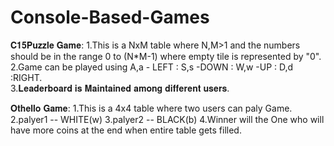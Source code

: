 # Console-Based-Games

𝐂𝟏𝟓𝐏𝐮𝐳𝐳𝐥𝐞 𝐆𝐚𝐦𝐞:
    1.This is a NxM table where N,M>1 and the numbers should be in the range 0 to (N*M-1) where empty tile is represented by "0".   
    2.Game can be played using A,a - LEFT : S,s -DOWN : W,w -UP : D,d :RIGHT.    
    3.𝐋𝐞𝐚𝐝𝐞𝐫𝐛𝐨𝐚𝐫𝐝 𝐢𝐬 𝐌𝐚𝐢𝐧𝐭𝐚𝐢𝐧𝐞𝐝 𝐚𝐦𝐨𝐧𝐠 𝐝𝐢𝐟𝐟𝐞𝐫𝐞𝐧𝐭 𝐮𝐬𝐞𝐫𝐬.
    
𝐎𝐭𝐡𝐞𝐥𝐥𝐨 𝐆𝐚𝐦𝐞:
    1.This is a 4x4 table where two users can paly Game.
    2.palyer1 -- WHITE(w)
    3.palyer2 -- BLACK(b)
    4.Winner will the One who will have more coins at the end when entire table gets filled.

